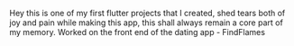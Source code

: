 Hey this is one of my first flutter projects that I created, shed tears both of joy and pain while making this app, this shall always remain a core part of my memory.
Worked on the front end of the dating app - FindFlames
